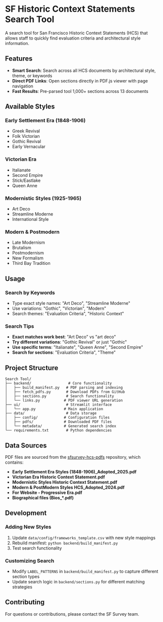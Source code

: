 # SF Historic Context Statements Search Tool

A search tool for San Francisco Historic Context Statements (HCS) that allows staff to quickly find evaluation criteria and architectural style information.

## Features

- **Smart Search**: Search across all HCS documents by architectural style, theme, or keywords
- **Direct PDF Links**: Open sections directly in PDF.js viewer with page navigation
- **Fast Results**: Pre-parsed tool 1,000+ sections across 13 documents

## Available Styles

### Early Settlement Era (1848-1906)
- Greek Revival
- Folk Victorian  
- Gothic Revival
- Early Vernacular

### Victorian Era
- Italianate
- Second Empire
- Stick/Eastlake
- Queen Anne

### Modernistic Styles (1925-1965)
- Art Deco
- Streamline Moderne
- International Style

### Modern & Postmodern
- Late Modernism
- Brutalism
- Postmodernism
- New Formalism
- Third Bay Tradition


## Usage

### Search by Keywords
- Type exact style names: "Art Deco", "Streamline Moderne"
- Use variations: "Gothic", "Victorian", "Modern"
- Search themes: "Evaluation Criteria", "Historic Context"

### Search Tips
- **Exact matches work best**: "Art Deco" vs "art deco"
- **Try different variations**: "Gothic Revival" or just "Gothic"
- **Use specific terms**: "Italianate", "Queen Anne", "Second Empire"
- **Search for sections**: "Evaluation Criteria", "Theme"

## Project Structure

```
Search Tool/
├── backend/                 # Core functionality
│   ├── build_manifest.py   # PDF parsing and indexing
│   ├── fetch_pdfs.py       # Download PDFs from GitHub
│   ├── sections.py         # Search functionality
│   └── links.py           # PDF viewer URL generation
├── ui/                     # Streamlit interface
│   └── app.py             # Main application
├── data/                   # Data storage
│   ├── config/            # Configuration files
│   ├── pdfs/              # Downloaded PDF files
│   └── metadata/          # Generated search index
└── requirements.txt        # Python dependencies
```

## Data Sources

PDF files are sourced from the [sfsurvey-hcs-pdfs](https://github.com/zeldasfsurvey/sfsurvey-hcs-pdfs) repository, which contains:

- **Early Settlement Era Styles (1848-1906)_Adopted_2025.pdf**
- **Victorian Era Historic Context Statement.pdf**
- **Modernistic Styles Historic Context Statement.pdf**
- **Modern & PostModern Styles HCS_Adopted_2024.pdf**
- **For Website - Progressive Era.pdf**
- **Biographical files (Bios_*.pdf)**

## Development

### Adding New Styles
1. Update `data/config/frameworks_template.csv` with new style mappings
2. Rebuild manifest: `python backend/build_manifest.py`
3. Test search functionality

### Customizing Search
- Modify `LABEL_PATTERNS` in `backend/build_manifest.py` to capture different section types
- Update search logic in `backend/sections.py` for different matching strategies

## Contributing
For questions or contributions, please contact the SF Survey team.
